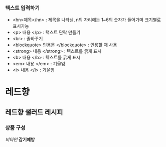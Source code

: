 ### 텍스트 입력하기

* \<hn>제목\</hn\> : 제목을 나타냄, n의 자리에는 1~6의 숫자가 들어가며 크기별로 표시가능      
* \<p\> 내용 \</p\> : 택스트 단락 만들기
* \<br\> : 줄바꾸기
* \<blockquote\> 인용문 \</blockquote\> : 인용할 때 사용
* \<strong\> 내용 \</strong\> : 텍스트를 굵게 표시
* \<b\> 내용 \</b\> : 텍스트를 굵게 표시
* \<em\> 내용 \</em\> : 기울임
* \<i\> 내용 \</i\> : 기울임

<h1>레드향</h1>     
<h2>레드향 샐러드 레시피</h2>    
<h3>상품 구성</h3> 
<i>비타민</i>
<b>감기예방</b>

